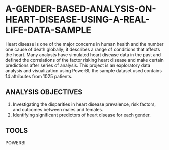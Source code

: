 # A-GENDER-BASED-ANALYSIS-ON-HEART-DISEASE-USING-A-REAL-LIFE-DATA-SAMPLE
Heart disease is one of the major concerns in human health and the number one cause of death globally; it describes a range of conditions that affects the heart. Many analysts have simulated heart disease data in the past and defined the correlations of the factor risking heart disease and make certain predictions after series of analysis. This project is an exploratory data analysis and visualization using PowerBI, the sample dataset used contains 14 attributes from 1025 patients.

## ANALYSIS OBJECTIVES
1. Investigating the disparities in heart disease prevalence, risk factors, and outcomes between males and females.
2. Identifying significant predictors of heart disease for each gender.

## TOOLS
POWERBI
